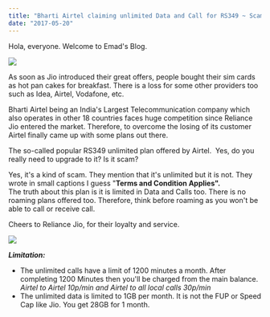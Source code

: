 ```yaml
---
title: "Bharti Airtel claiming unlimited Data and Call for RS349 ~ Scam"
date: "2017-05-20"
---
```


Hola, everyone. Welcome to Emad's Blog.  
  

[![](posts/2017/05/images/1200px-Bharti_Airtel_Limited_logo.svg.png)](https://upload.wikimedia.org/wikipedia/en/thumb/8/8d/Bharti_Airtel_Limited_logo.svg/1200px-Bharti_Airtel_Limited_logo.svg.png)

  
As soon as Jio introduced their great offers, people bought their sim cards as hot pan cakes for breakfast. There is a loss for some other providers too such as Idea, Airtel, Vodafone, etc.  
  
Bharti Airtel being an India's Largest Telecommunication company which also operates in other 18 countries faces huge competition since Reliance Jio entered the market. Therefore, to overcome the losing of its customer Airtel finally came up with some plans out there.  
  
The so-called popular RS349 unlimited plan offered by Airtel.  Yes, do you really need to upgrade to it? Is it scam?  
  
Yes, it's a kind of scam. They mention that it's unlimited but it is not. They wrote in small captions I guess "**Terms and Condition Applies".**  
The truth about this plan is it is limited in Data and Calls too. There is no roaming plans offered too. Therefore, think before roaming as you won't be able to call or receive call.  
  
Cheers to Reliance Jio, for their loyalty and service.  
  

[![](https://etimg.etb2bimg.com/photo/51139710.cms)](https://etimg.etb2bimg.com/photo/51139710.cms)

  
  
_**Limitation:**_   
  

- The unlimited calls have a limit of 1200 minutes a month. After completing 1200 Minutes then you'll be charged from the main balance. _Airtel to Airtel 10p/min and Airtel to all local calls 30p/min_
- The unlimited data is limited to 1GB per month. It is not the FUP or Speed Cap like Jio. You get 28GB for 1 month.

